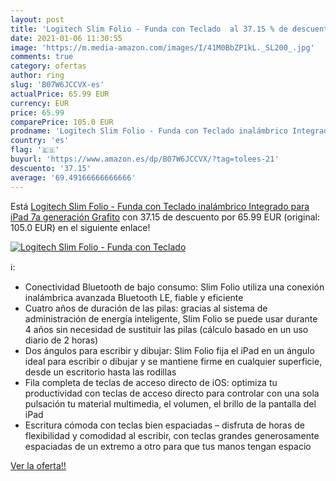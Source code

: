 ```yaml
---
layout: post
title: 'Logitech Slim Folio - Funda con Teclado  al 37.15 % de descuento'
date: 2021-01-06 11:30:55
image: 'https://m.media-amazon.com/images/I/41M0BbZP1kL._SL200_.jpg'
comments: true
category: ofertas
author: ring
slug: 'B07W6JCCVX-es'
actualPrice: 65.99 EUR
currency: EUR
price: 65.99
comparePrice: 105.0 EUR
prodname: 'Logitech Slim Folio - Funda con Teclado inalámbrico Integrado para iPad  7a generación  Grafito'
country: 'es'
flag: '🇪🇸'
buyurl: 'https://www.amazon.es/dp/B07W6JCCVX/?tag=tolees-21'
descuento: '37.15'
average: '69.49166666666666'
---
```


Está [Logitech Slim Folio - Funda con Teclado inalámbrico Integrado para iPad  7a generación  Grafito](https://www.amazon.es/dp/B07W6JCCVX/?tag=tolees-21) con 37.15 de descuento por 65.99 EUR (original: 105.0 EUR) en el siguiente enlace!

[![Logitech Slim Folio - Funda con Teclado ](https://m.media-amazon.com/images/I/41M0BbZP1kL._SL200_.jpg)](https://www.amazon.es/dp/B07W6JCCVX/?tag=tolees-21)

ℹ️:

- Conectividad Bluetooth de bajo consumo: Slim Folio utiliza una conexión inalámbrica avanzada Bluetooth LE, fiable y eficiente
- Cuatro años de duración de las pilas: gracias al sistema de administración de energía inteligente, Slim Folio se puede usar durante 4 años sin necesidad de sustituir las pilas (cálculo basado en un uso diario de 2 horas)
- Dos ángulos para escribir y dibujar: Slim Folio fija el iPad en un ángulo ideal para escribir o dibujar y se mantiene firme en cualquier superficie, desde un escritorio hasta las rodillas
- Fila completa de teclas de acceso directo de iOS: optimiza tu productividad con teclas de acceso directo para controlar con una sola pulsación tu material multimedia, el volumen, el brillo de la pantalla del iPad
- Escritura cómoda con teclas bien espaciadas – disfruta de horas de flexibilidad y comodidad al escribir, con teclas grandes generosamente espaciadas de un extremo a otro para que tus manos tengan espacio

[Ver la oferta!!](https://www.amazon.es/dp/B07W6JCCVX/?tag=tolees-21)
